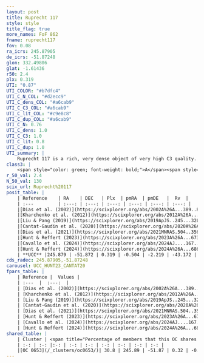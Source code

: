 ```yaml
---
layout: post
title: Ruprecht 117
style: style
title_flag: true
more_names: FoF 862
fname: ruprecht117
fov: 0.08
ra_icrs: 245.87905
de_icrs: -51.87248
glon: 332.49806
glat: -1.61436
r50: 2.4
plx: 0.319
UTI: "0.87"
UTI_COLOR: "#b7dfc4"
UTI_C_N_COL: "#d2ecc9"
UTI_C_dens_COL: "#a6cab9"
UTI_C_C3_COL: "#a6cab9"
UTI_C_lit_COL: "#c9e8c8"
UTI_C_dup_COL: "#a6cab9"
UTI_C_N: 0.76
UTI_C_dens: 1.0
UTI_C_C3: 1.0
UTI_C_lit: 0.8
UTI_C_dup: 1.0
UTI_summary: |
    Ruprecht 117 is a rich, very dense object of very high C3 quality. It is well-studied in the literature. This object shares a moderate percentage of members with a later reported entry.
class3: |
    <span style="color: green; font-weight: bold;">A</span><span style="color: green; font-weight: bold;">A</span>
r_50_val: 2.4
N_50_val: 130
scix_url: Ruprecht%20117
posit_table: |
    | Reference    | RA    | DEC   | Plx  | pmRA  | pmDE   |  Rv  |
    | :---         | :---: | :---: | :---: | :---: | :---: | :---: |
    |[Dias et al. (2002)](https://scixplorer.org/abs/2002A%26A...389..871D) | 245.883 | -51.883 | -- | -1.53 | -5.22 | -- |
    |[Kharchenko et al. (2012)](https://scixplorer.org/abs/2012A%26A...543A.156K) | 245.857 | -51.88 | -- | -2.92 | -7.83 | -- |
    |[Liu & Pang (2019)](https://scixplorer.org/abs/2019ApJS..245...32L) | 245.889 | -51.867 | 0.278 | -0.516 | -2.239 | -- |
    |[Cantat-Gaudin et al. (2020)](https://scixplorer.org/abs/2020A%26A...640A...1C) | 245.888 | -51.879 | 0.276 | -0.474 | -2.234 | -- |
    |[Dias et al. (2021)](https://scixplorer.org/abs/2021MNRAS.504..356D) | 245.882 | -51.896 | 0.275 | -0.47 | -2.236 | -43.077 |
    |[Hunt & Reffert (2023)](https://scixplorer.org/abs/2023A%26A...673A.114H) | 245.96 | -51.871 | 0.619 | -0.864 | -2.461 | 9.888 |
    |[Cavallo et al. (2024)](https://scixplorer.org/abs/2024AJ....167...12C) | 245.998 | -51.836 | 0.617 | -- | -- | -- |
    |[Hunt & Reffert (2024)](https://scixplorer.org/abs/2024A%26A...686A..42H) | 245.96 | -51.871 | 0.619 | -0.864 | -2.461 | 9.888 |
    | **UCC** |245.879 | -51.872 | 0.319 | -0.504 | -2.219 | -43.172 | 
cds_radec: 245.87905,-51.87248
carousel: UCC_HUNT23_CANTAT20
fpars_table: |
    | Reference |  Values |
    | :---  |  :---:  |
    | [Dias et al. (2002)](https://scixplorer.org/abs/2002A%26A...389..871D) | `E(B-V)=0.125, Dist=937.0, Age=8.95` |
    | [Kharchenko et al. (2012)](https://scixplorer.org/abs/2012A%26A...543A.156K) | `e_bv=0.125, distance=937, log_age=8.95` |
    | [Liu & Pang (2019)](https://scixplorer.org/abs/2019ApJS..245...32L) | `Age=0.17, Z=0.25` |
    | [Cantat-Gaudin et al. (2020)](https://scixplorer.org/abs/2020A%26A...640A...1C) | `AVNN=1.47, DMNN=12.59, AgeNN=8.12` |
    | [Dias et al. (2021)](https://scixplorer.org/abs/2021MNRAS.504..356D) | `Av=1.17, Dist=2355, logage=8.647, [Fe/H]=0.497` |
    | [Hunt & Reffert (2023)](https://scixplorer.org/abs/2023A%26A...673A.114H) | `AV50=1.294, diffAV50=0.427, MOD50=10.993, logAge50=7.887` |
    | [Cavallo et al. (2024)](https://scixplorer.org/abs/2024AJ....167...12C) | `AV50=1.46, dMod50=10.87, logAge50=7.81, [Fe/H]50=0.05` |
    | [Hunt & Reffert (2024)](https://scixplorer.org/abs/2024A%26A...686A..42H) | `MassJ=180.175` |
shared_table: |
    | Cluster | <span title="Percentage of members that this OC shares with the ones listed">%</span>   | RA   | DEC   | Plx   | pmRA  | pmDE  | Rv | UTI |
    | :-: | :-: |:-: | :-: | :-: | :-: | :-: | :-: | :-: |
    |[OC 0653](/_clusters/oc0653/)| 30.8 | 245.89 | -51.87 | 0.32 | -0.51 | -2.19 | -43.01 |0.0 |
---
```


